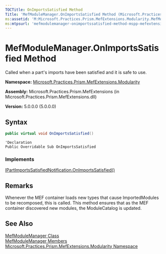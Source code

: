 ```yaml
---
TOCTitle: OnImportsSatisfied Method
Title: 'MefModuleManager.OnImportsSatisfied Method (Microsoft.Practices.Prism.MefExtensions.Modularity)'
ms:assetid: 'M:Microsoft.Practices.Prism.MefExtensions.Modularity.MefModuleManager.OnImportsSatisfied'
ms:mtpsurl: 'mefmodulemanager-onimportssatisfied-method-mspp-mefextensions-modularity.md'
---
```


# MefModuleManager.OnImportsSatisfied Method

Called when a part's imports have been satisfied and it is safe to use.

**Namespace:** [Microsoft.Practices.Prism.MefExtensions.Modularity](/patterns-practices/reference/mspp-mefextensions-modularity-namespace)

**Assembly:** Microsoft.Practices.Prism.MefExtensions (in Microsoft.Practices.Prism.MefExtensions.dll)

**Version:** 5.0.0.0 (5.0.0.0)

## Syntax

```C#
public virtual void OnImportsSatisfied()
```
```VB
'Declaration
Public Overridable Sub OnImportsSatisfied
```

### Implements

[IPartImportsSatisfiedNotification.OnImportsSatisfied()](http://msdn.microsoft.com/en-us/library/dd833579)

## Remarks

 Whenever the MEF container loads new types that cause ImportedModules to be recomposed, this is called. This method ensures that as the MEF container discovered new modules, the ModuleCatalog is updated.

## See Also

[MefModuleManager Class](/patterns-practices/reference/mefmodulemanager-class-mspp-mefextensions-modularity)  
[MefModuleManager Members](/patterns-practices/reference/mefmodulemanager-members-mspp-mefextensions-modularity)  
[Microsoft.Practices.Prism.MefExtensions.Modularity Namespace](/patterns-practices/reference/mspp-mefextensions-modularity-namespace)

